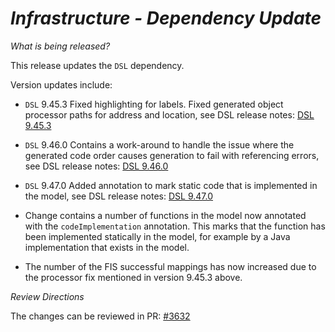 # _Infrastructure - Dependency Update_

_What is being released?_

This release updates the `DSL` dependency.

Version updates include:
- `DSL` 9.45.3 Fixed highlighting for labels. Fixed generated object processor paths for address and location, see DSL release notes: [DSL 9.45.3](https://github.com/finos/rune-dsl/releases/tag/9.45.3)
- `DSL` 9.46.0 Contains a work-around to handle the issue where the generated code order causes generation to fail with referencing errors, see DSL release notes: [DSL 9.46.0](https://github.com/finos/rune-dsl/releases/tag/9.45.3)
- `DSL` 9.47.0 Added annotation to mark static code that is implemented in the model, see DSL release notes: [DSL 9.47.0](https://github.com/finos/rune-dsl/releases/tag/9.45.3)

- Change contains a number of functions in the model now annotated with the `codeImplementation` annotation. This marks that the function has been implemented statically in the model, for example by a Java implementation that exists in the model.
- The number of the FIS successful mappings has now increased due to the processor fix mentioned in version 9.45.3 above.

_Review Directions_

The changes can be reviewed in PR: [#3632](https://github.com/finos/common-domain-model/pull/3632) 

